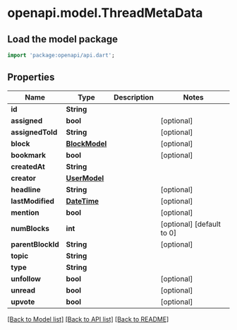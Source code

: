 # openapi.model.ThreadMetaData

## Load the model package
```dart
import 'package:openapi/api.dart';
```

## Properties
Name | Type | Description | Notes
------------ | ------------- | ------------- | -------------
**id** | **String** |  | 
**assigned** | **bool** |  | [optional] 
**assignedToId** | **String** |  | [optional] 
**block** | [**BlockModel**](BlockModel.md) |  | [optional] 
**bookmark** | **bool** |  | [optional] 
**createdAt** | **String** |  | 
**creator** | [**UserModel**](UserModel.md) |  | 
**headline** | **String** |  | [optional] 
**lastModified** | [**DateTime**](DateTime.md) |  | [optional] 
**mention** | **bool** |  | [optional] 
**numBlocks** | **int** |  | [optional] [default to 0]
**parentBlockId** | **String** |  | [optional] 
**topic** | **String** |  | 
**type** | **String** |  | 
**unfollow** | **bool** |  | [optional] 
**unread** | **bool** |  | [optional] 
**upvote** | **bool** |  | [optional] 

[[Back to Model list]](../README.md#documentation-for-models) [[Back to API list]](../README.md#documentation-for-api-endpoints) [[Back to README]](../README.md)


